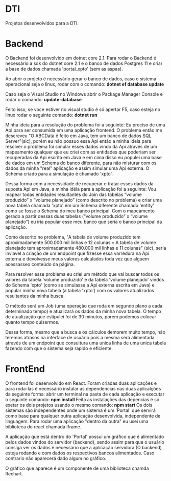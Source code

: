 # DTI
Projetos desenvolvidos para a DTI.
# Backend
O Backend foi desenvolvido em dotnet core 2.1. Para rodar o Backend é necessário a sdk do dotnet core 2.1 e o banco de dados Postgres 11 e criar a base de dados chamada 'portal_xpto' (sem as aspas). 

Ao abrir o projeto é necessário gerar o banco de dados, caso o sistema operacional seja o linux, rodar com o comando: 
<b> dotnet ef database update </b>

Caso seja o Visual Studio no Windows abrir o Package Manager Console e rodar o comando:
<b> update-database </b>

Feito isso, se voce estiver no visual studio é só apertar F5, caso esteja no linux rodar o seguinte comando:
<b> dotnet run </b>

Minha ideia para a resolução do problema foi a seguinte:
Eu preciso de uma Api para ser consumida em uma aplicação frontend. O problema então me descreveu "O ABCData é feito em Java, tem um banco de dados SQL Server"(sic), porém eu não possuo essa Api então a minha ideia para resolver o problema foi simular esses dados vindo da Api através de um mapeamento qualquer que eu criei com as entidades que poderiam ser recuperadas da Api escrita em Java e em cima disso eu populei uma base de dados em um Schema do banco diferente, para não misturar com os dados da minha "real" aplicação e assim simular uma Api externa. O Schema criado para a simulação é chamado 'xpto'.

Dessa forma com a necessidade de recuperar e tratar esses dados da suposta Api em Java, a minha idéia para a aplicação foi a seguinte:
Vou mapear todas entidades resultantes do Join das tabelas “volume produzido” x “volume planejado” (como descrito no problema) e criar uma nova tabela chamada 'xpto' em um Schema diferente chamado 'entity' como se fosse o Schema do meu banco principal. Com o mapeamento gerado a partir dessas duas tabelas (“volume produzido” x “volume planejado”) eu iria popular esse meu banco que seria o banco principal da aplicação.

Como descrito no problema, "A tabela de volume produzido tem aproximadamente 500.000 mil linhas e 12 colunas
• A tabela de volume planejado tem aproximadamente 480.000 mil linhas e 11 colunas" (sic), seria inviável a criação de um endpoint que fizesse essa varredura na Api externa e devolvesse meus valores calculados toda vez que alguem acessasseo conteúdo da página.

Para resolver esse problema eu criei um método que vai buscar todos os valores da tabela 'volume produzido' e da tabela 'volume planejado' vindos do Schema 'xpto' (como se simulasse a Api externa escrita em Java) e popular minha nova tabela  (a tabela 'xpto') com os valores atualizados resultantes da minha busca. 

O método será um Job (uma operação que roda em segundo plano a cada determinado tempo) e atualizará os dados da minha nova tabela. O tempo de atualização que estipulei foi de 30 minutos, porem podemos colocar quanto tempo quisermos. 

Dessa forma, mesmo que a busca e os cálculos demorem muito tempo, não teremos atrasos na interface de usuário pois a mesma será alimentada através de um endpoint que consultura uma unica linha de uma unica tabela fazendo com que o sistema seja rapido e eficiente.

# FrontEnd
O frontend foi desenvolvido em React. Foram criadas duas aplicações e para roda-las é necessário instalar as dependencias nas duas aplicalções da seguinte forma:
abrir um terminal na pasta de cada aplicação e executar o seguinte comando:
<b> npm install </b>
Feita as instalações das depencias é só exetar os dois projetos usando o mesmo comando:
<b> npm start </b>
Os dois sistemas são independentes onde um sistema é um 'Portal' que servirá como base para qualquer outra aplicação desenvolvida, independente de linguagem. Para rodar uma aplicação "dentro da outra" eu usei uma biblioteca do react chamada Iframe.

A aplicação que está dentro do 'Portal' possui um gráfico que é alimentado pelos dados vindos do servidor (backend), sendo assim para que o usuário consiga ver os dados é necessário que a aplicação servidora (O backend) esteja rodando e com dados os respectivos bancos alimentados. Caso contrario não aparecerá dado algum no gráfico. 

O gráfico que aparece é um componente de uma biblioteca chamda Rechart.

